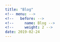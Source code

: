 ```yaml
---
title: "Blog"
<!-- menu: -->
<!--   before: -->
<!--     name: Blog -->
<!--     weight: 2 -->
date: 2019-02-24
---
```

